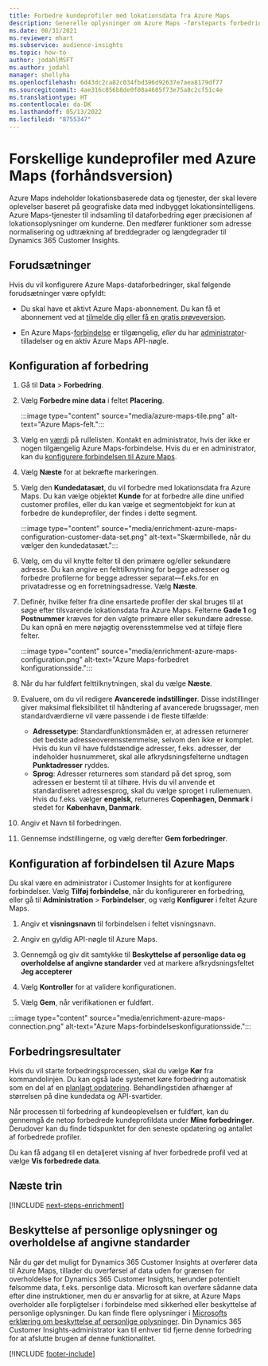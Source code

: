```yaml
---
title: Forbedre kundeprofiler med lokationsdata fra Azure Maps
description: Generelle oplysninger om Azure Maps -førsteparts forbedring.
ms.date: 08/31/2021
ms.reviewer: mhart
ms.subservice: audience-insights
ms.topic: how-to
author: jodahlMSFT
ms.author: jodahl
manager: shellyha
ms.openlocfilehash: 6d43dc2ca82c034fbd396d92637e7aea8179df77
ms.sourcegitcommit: 4ae316c856b8de0f08a4605f73e75a8c2cf51c4e
ms.translationtype: HT
ms.contentlocale: da-DK
ms.lasthandoff: 05/13/2022
ms.locfileid: "8755347"
---
```

# <a name="enrichment-of-customer-profiles-with-azure-maps-preview"></a>Forskellige kundeprofiler med Azure Maps (forhåndsversion)

Azure Maps indeholder lokationsbaserede data og tjenester, der skal levere oplevelser baseret på geografiske data med indbygget lokationsintelligens. Azure Maps-tjenester til indsamling til dataforbedring øger præcisionen af lokationsoplysninger om kunderne. Den medfører funktioner som adresse normalisering og udtrækning af breddegrader og længdegrader til Dynamics 365 Customer Insights.

## <a name="prerequisites"></a>Forudsætninger

Hvis du vil konfigurere Azure Maps-dataforbedringer, skal følgende forudsætninger være opfyldt:

- Du skal have et aktivt Azure Maps-abonnement. Du kan få et abonnement ved at [tilmelde dig eller få en gratis prøveversion](https://azure.microsoft.com/services/azure-maps/).

- En Azure Maps-[forbindelse](connections.md) er tilgængelig, *eller* du har [administrator](permissions.md#admin)-tilladelser og en aktiv Azure Maps API-nøgle.

## <a name="configure-the-enrichment"></a>Konfiguration af forbedring

1. Gå til **Data** > **Forbedring**. 

1. Vælg **Forbedre mine data** i feltet **Placering**.

   :::image type="content" source="media/azure-maps-tile.png" alt-text="Azure Maps-felt.":::

1. Vælg en [værdi](connections.md) på rullelisten. Kontakt en administrator, hvis der ikke er nogen tilgængelig Azure Maps-forbindelse. Hvis du er en administrator, kan du [konfigurere forbindelsen til Azure Maps](#configure-the-connection-for-azure-maps). 

1. Vælg **Næste** for at bekræfte markeringen.

1. Vælg den **Kundedatasæt**, du vil forbedre med lokationsdata fra Azure Maps. Du kan vælge objektet **Kunde** for at forbedre alle dine unified customer profiles, eller du kan vælge et segmentobjekt for kun at forbedre de kundeprofiler, der findes i dette segment.

    :::image type="content" source="media/enrichment-azure-maps-configuration-customer-data-set.png" alt-text="Skærmbillede, når du vælger den kundedatasæt.":::

1. Vælg, om du vil knytte felter til den primære og/eller sekundære adresse. Du kan angive en felttilknytning for begge adresser og forbedre profilerne for begge adresser separat&mdash;f.eks.for en privatadresse og en forretningsadresse. Vælg **Næste**.

1. Definér, hvilke felter fra dine ensartede profiler der skal bruges til at søge efter tilsvarende lokationsdata fra Azure Maps. Felterne **Gade 1** og **Postnummer** kræves for den valgte primære eller sekundære adresse. Du kan opnå en mere nøjagtig overensstemmelse ved at tilføje flere felter.

   :::image type="content" source="media/enrichment-azure-maps-configuration.png" alt-text="Azure Maps-forbedret konfigurationsside.":::

1. Når du har fuldført felttilknytningen, skal du vælge **Næste**.

1. Evaluere, om du vil redigere **Avancerede indstillinger**. Disse indstillinger giver maksimal fleksibilitet til håndtering af avancerede brugssager, men standardværdierne vil være passende i de fleste tilfælde:
   - **Adressetype**: Standardfunktionsmåden er, at adressen returnerer det bedste adresseoverensstemmelse, selvom den ikke er komplet. Hvis du kun vil have fuldstændige adresser, f.eks. adresser, der indeholder husnummeret, skal alle afkrydsningsfelterne undtagen **Punktadresser** ryddes. 
   - **Sprog**: Adresser returneres som standard på det sprog, som adressen er bestemt til at tilhøre. Hvis du vil anvende et standardiseret adressesprog, skal du vælge sproget i rullemenuen. Hvis du f.eks. vælger **engelsk**, returneres **Copenhagen, Denmark** i stedet for **København, Danmark**.

1. Angiv et Navn til forbedringen.

1. Gennemse indstillingerne, og vælg derefter **Gem forbedringer**.

## <a name="configure-the-connection-for-azure-maps"></a>Konfiguration af forbindelsen til Azure Maps

Du skal være en administrator i Customer Insights for at konfigurere forbindelser. Vælg **Tilføj forbindelse**, når du konfigurerer en forbedring, eller gå til **Administration** > **Forbindelser**, og vælg **Konfigurer** i feltet Azure Maps.

1. Angiv et **visningsnavn** til forbindelsen i feltet visningsnavn.

1. Angiv en gyldig API-nøgle til Azure Maps.

1. Gennemgå og giv dit samtykke til **Beskyttelse af personlige data og overholdelse af angivne standarder** ved at markere afkrydsningsfeltet **Jeg accepterer**

1. Vælg **Kontroller** for at validere konfigurationen.

1. Vælg **Gem**, når verifikationen er fuldført.

:::image type="content" source="media/enrichment-azure-maps-connection.png" alt-text="Azure Maps-forbindelseskonfigurationsside.":::

## <a name="enrichment-results"></a>Forbedringsresultater

Hvis du vil starte forbedringsprocessen, skal du vælge **Kør** fra kommandolinjen. Du kan også lade systemet køre forbedring automatisk som en del af en [planlagt opdatering](system.md#schedule-tab). Behandlingstiden afhænger af størrelsen på dine kundedata og API-svartider.

Når processen til forbedring af kundeoplevelsen er fuldført, kan du gennemgå de netop forbedrede kundeprofildata under **Mine forbedringer**. Derudover kan du finde tidspunktet for den seneste opdatering og antallet af forbedrede profiler.

Du kan få adgang til en detaljeret visning af hver forbedrede profil ved at vælge **Vis forbedrede data**.

## <a name="next-steps"></a>Næste trin

[!INCLUDE [next-steps-enrichment](includes/next-steps-enrichment.md)]

## <a name="data-privacy-and-compliance"></a>Beskyttelse af personlige oplysninger og overholdelse af angivne standarder

Når du gør det muligt for Dynamics 365 Customer Insights at overfører data til Azure Maps, tillader du overførsel af data uden for grænsen for overholdelse for Dynamics 365 Customer Insights, herunder potentielt følsomme data, f.eks. personlige data. Microsoft kan overføre sådanne data efter dine instruktioner, men du er ansvarlig for at sikre, at Azure Maps overholder alle forpligtelser i forbindelse med sikkerhed eller beskyttelse af personlige oplysninger. Du kan finde flere oplysninger i [Microsofts erklæring om beskyttelse af personlige oplysninger](https://go.microsoft.com/fwlink/?linkid=396732).
Din Dynamics 365 Customer Insights-administrator kan til enhver tid fjerne denne forbedring for at afslutte brugen af denne funktionalitet.

[!INCLUDE [footer-include](includes/footer-banner.md)]
